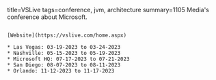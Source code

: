 title=VSLive
tags=conference, jvm, architecture
summary=1105 Media's conference about Microsoft.
~~~~~~

[Website](https://vslive.com/home.aspx)

* Las Vegas: 03-19-2023 to 03-24-2023
* Nashville: 05-15-2023 to 05-19-2023
* Microsoft HQ: 07-17-2023 to 07-21-2023
* San Diego: 08-07-2023 to 08-11-2023
* Orlando: 11-12-2023 to 11-17-2023
